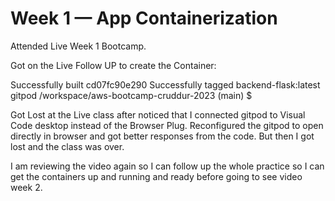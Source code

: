 # Week 1 — App Containerization

Attended Live Week 1 Bootcamp.

Got on the Live Follow UP to create the Container:

Successfully built cd07fc90e290
Successfully tagged backend-flask:latest
gitpod /workspace/aws-bootcamp-cruddur-2023 (main) $ 

Got Lost at the Live class after noticed that I connected gitpod to Visual Code desktop instead of the Browser Plug. Reconfigured the gitpod to open directly in browser and got better responses from the code. But then I got lost and the class was over.

I am reviewing the video again so I can follow up the whole practice so I can get the containers up and running and ready before going to see video week 2.




